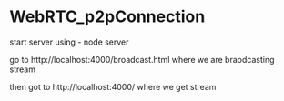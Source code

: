 # WebRTC_p2pConnection

start server using - node server 

go to http://localhost:4000/broadcast.html where we are braodcasting stream

then got to http://localhost:4000/ where we get stream
